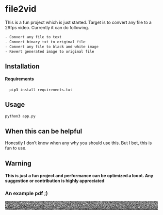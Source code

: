 
# file2vid

This is a fun project which is just started.
Target is to convert any file to a 29fps video.
Currently it can do following.

    - Convert any file to text
    - Convert binary txt to original file
    - Convert any file to black and white image
    - Revert generated image to original file


## Installation

#### Requirements

```CLI
  pip3 install requirements.txt
```

## Usage

```CLI
python3 app.py
```


## When this can be helpful

Honestly I don't know when any why you should use this. But I bet, this is fun to use.


## Warning

#### This is just a fun project and performance can be optimized a looot. Any suggestion or contribution is highly appreciated


### An example pdf ;)
![EXAMPLE](https://raw.githubusercontent.com/ABTanjir/file2vid/master/example.png)